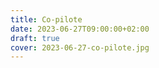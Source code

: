 ```yaml
---
title: Co-pilote
date: 2023-06-27T09:00:00+02:00
draft: true
cover: 2023-06-27-co-pilote.jpg
---
```

